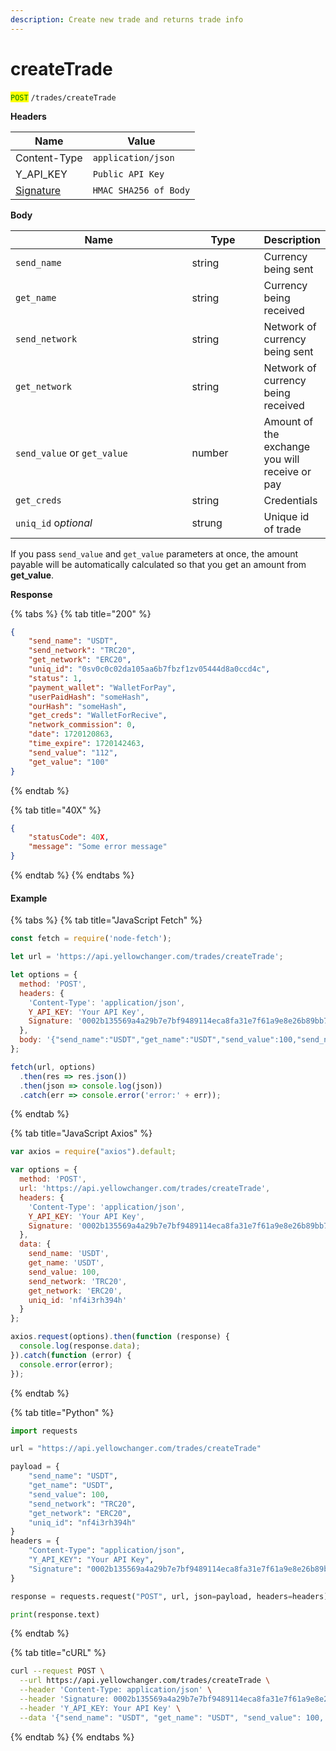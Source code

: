 ```yaml
---
description: Create new trade and returns trade info
---
```


# createTrade

<mark style="color:green;">`POST`</mark> `/trades/createTrade`

**Headers**

| Name                         | Value                 |
| ---------------------------- | --------------------- |
| Content-Type                 | `application/json`    |
| Y\_API\_KEY                  | `Public API Key`      |
| [Signature](../signature.md) | `HMAC SHA256 of Body` |

**Body**

<table><thead><tr><th width="270">Name</th><th width="100">Type</th><th>Description</th></tr></thead><tbody><tr><td><code>send_name</code></td><td>string</td><td>Currency being sent</td></tr><tr><td><code>get_name</code></td><td>string</td><td>Currency being received</td></tr><tr><td><code>send_network</code></td><td>string</td><td>Network of currency being sent</td></tr><tr><td><code>get_network</code></td><td>string</td><td>Network of currency being received</td></tr><tr><td><code>send_value</code> or <code>get_value</code></td><td>number</td><td>Amount of the exchange you will receive or pay</td></tr><tr><td><code>get_creds</code></td><td>string</td><td>Сredentials</td></tr><tr><td><code>uniq_id</code> o<em>ptional</em></td><td>strung</td><td>Unique id of trade</td></tr></tbody></table>

If you pass `send_value` and `get_value` parameters at once, the amount payable will be automatically calculated so that you get an amount from **get\_value**.



**Response**

{% tabs %}
{% tab title="200" %}
```json
{
	"send_name": "USDT",
	"send_network": "TRC20",
	"get_network": "ERC20",
	"uniq_id": "0sv0c0c02da105aa6b7fbzf1zv05444d8a0ccd4c",
	"status": 1,
	"payment_wallet": "WalletForPay",
	"userPaidHash": "someHash",
	"ourHash": "someHash",
	"get_creds": "WalletForRecive",
	"network_commission": 0,
	"date": 1720120863,
	"time_expire": 1720142463,
	"send_value": "112",
	"get_value": "100"
}
```
{% endtab %}

{% tab title="40X" %}
```json
{
	"statusCode": 40X,
	"message": "Some error message"
}
```
{% endtab %}
{% endtabs %}

#### Example

{% tabs %}
{% tab title="JavaScript Fetch" %}
```javascript
const fetch = require('node-fetch');

let url = 'https://api.yellowchanger.com/trades/createTrade';

let options = {
  method: 'POST',
  headers: {
    'Content-Type': 'application/json',
    Y_API_KEY: 'Your API Key',
    Signature: '0002b135569a4a29b7e7bf9489114eca8fa31e7f61a9e8e26b89bb7dfd4dcf5c'
  },
  body: '{"send_name":"USDT","get_name":"USDT","send_value":100,"send_network":"TRC20","get_network":"ERC20", "uniq_id":"nf4i3rh394h"}'
};

fetch(url, options)
  .then(res => res.json())
  .then(json => console.log(json))
  .catch(err => console.error('error:' + err));
```
{% endtab %}

{% tab title="JavaScript Axios" %}
```javascript
var axios = require("axios").default;

var options = {
  method: 'POST',
  url: 'https://api.yellowchanger.com/trades/createTrade',
  headers: {
    'Content-Type': 'application/json',
    Y_API_KEY: 'Your API Key',
    Signature: '0002b135569a4a29b7e7bf9489114eca8fa31e7f61a9e8e26b89bb7dfd4dcf5c'
  },
  data: {
    send_name: 'USDT',
    get_name: 'USDT',
    send_value: 100,
    send_network: 'TRC20',
    get_network: 'ERC20', 
    uniq_id: 'nf4i3rh394h'
  }
};

axios.request(options).then(function (response) {
  console.log(response.data);
}).catch(function (error) {
  console.error(error);
});
```
{% endtab %}

{% tab title="Python" %}
```python
import requests

url = "https://api.yellowchanger.com/trades/createTrade"

payload = {
    "send_name": "USDT",
    "get_name": "USDT",
    "send_value": 100,
    "send_network": "TRC20",
    "get_network": "ERC20", 
    "uniq_id": "nf4i3rh394h"
}
headers = {
    "Content-Type": "application/json",
    "Y_API_KEY": "Your API Key",
    "Signature": "0002b135569a4a29b7e7bf9489114eca8fa31e7f61a9e8e26b89bb7dfd4dcf5c"
}

response = requests.request("POST", url, json=payload, headers=headers)

print(response.text)
```
{% endtab %}

{% tab title="cURL" %}
```bash
curl --request POST \
  --url https://api.yellowchanger.com/trades/createTrade \
  --header 'Content-Type: application/json' \
  --header 'Signature: 0002b135569a4a29b7e7bf9489114eca8fa31e7f61a9e8e26b89bb7dfd4dcf5c' \
  --header 'Y_API_KEY: Your API Key' \
  --data '{"send_name": "USDT", "get_name": "USDT", "send_value": 100, "send_network": "TRC20", "get_network": "ERC20", "uniq_id": "nf4i3rh394h"}'
```
{% endtab %}
{% endtabs %}

